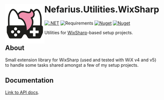 # <img src="assets/NSS-128x128.png" align="left" />Nefarius.Utilities.WixSharp

[![.NET](https://github.com/nefarius/Nefarius.Utilities.WixSharp/actions/workflows/build.yml/badge.svg)](https://github.com/nefarius/Nefarius.Utilities.WixSharp/actions/workflows/build.yml)
![Requirements](https://img.shields.io/badge/Requires-.NET%20Standard%202.0-blue.svg)
[![Nuget](https://img.shields.io/nuget/v/Nefarius.Utilities.WixSharp)](https://www.nuget.org/packages/Nefarius.Utilities.WixSharp/)
[![Nuget](https://img.shields.io/nuget/dt/Nefarius.Utilities.WixSharp)](https://www.nuget.org/packages/Nefarius.Utilities.WixSharp/)

Utilities for [WixSharp](https://github.com/oleg-shilo/wixsharp)-based setup projects.

## About

Small extension library for WixSharp (used and tested with WiX v4 and v5) to handle some tasks shared amongst a few of
my setup projects.

## Documentation

[Link to API docs](docs/index.md).
